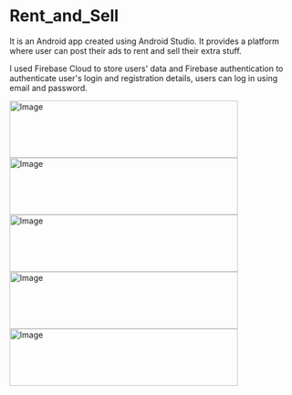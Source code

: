 # Rent_and_Sell
It is an Android app created using Android Studio. It provides a platform where user can post their ads to rent and sell their extra stuff.

I used Firebase Cloud to store users' data and Firebase authentication to authenticate user's login and registration details, users can log in using email and password.

<img src="https://user-images.githubusercontent.com/60127661/130100458-df8058d1-b87d-475d-bb22-9612b2961d24.png" alt="Image" width="400" height="100">

<img src="https://user-images.githubusercontent.com/60127661/130100467-26696809-cb08-4722-8d0d-529a0dc59de8.png" alt="Image" width="400" height="100">

<img src="https://user-images.githubusercontent.com/60127661/130100469-a48cace4-5a29-4274-86fe-e35df13c4774.png" alt="Image" width="400" height="100">

<img src="https://user-images.githubusercontent.com/60127661/130101501-16811118-c0f5-46df-99db-90a40d541df1.jpg" alt="Image" width="400" height="100">

<img src="https://user-images.githubusercontent.com/60127661/130101625-e280ace4-90bd-4214-8e44-afebb56682dd.jpg" alt="Image" width="400" height="100">



